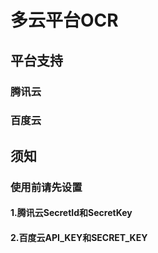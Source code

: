 # 多云平台OCR
## 平台支持
### 腾讯云
### 百度云
## 须知
### 使用前请先设置
#### 1.腾讯云SecretId和SecretKey
#### 2.百度云API_KEY和SECRET_KEY
